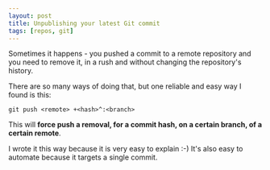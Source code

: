 ```yaml
---
layout: post
title: Unpublishing your latest Git commit
tags: [repos, git]
---
```

Sometimes it happens - you pushed a commit to a remote repository and you need to remove it, in a rush and without changing the repository's history.

There are so many ways of doing that, but one reliable and easy way I found is this:

```
git push <remote> +<hash>^:<branch>
```

This will **force push a removal, for a commit hash, on a certain branch, of a certain remote**.  

I wrote it this way because it is very easy to explain :-) It's also easy to automate because it targets a single commit.
